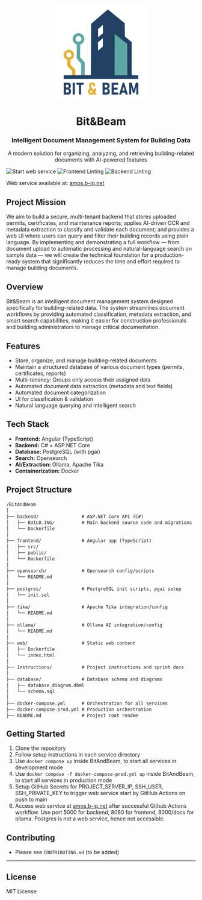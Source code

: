 <div align="center">
  <img src="team-logo.png" alt="Bit&Beam Logo" width="250">

# Bit&Beam

### Intelligent Document Management System for Building Data

  <p align="center">
    A modern solution for organizing, analyzing, and retrieving building-related documents with AI-powered features
  </p>
</div>

![Start web service](https://github.com/amosproj/amos2025ss02-building-documentation-management-system/actions/workflows/docker-ci.yml/badge.svg?branch=main&nocache=1)
![Frontend Linting](https://github.com/amosproj/amos2025ss02-building-documentation-management-system/actions/workflows/frontend-lint.yml/badge.svg?nocache=1)
![Backend Linting](https://github.com/amosproj/amos2025ss02-building-documentation-management-system/actions/workflows/backend-lint.yml/badge.svg?nocache=1)

Web service available at: [amos.b-iq.net](http://amos.b-iq.net/)

## Project Mission

We aim to build a secure, multi-tenant backend that stores uploaded permits, certificates, and maintenance reports; applies AI-driven OCR and metadata extraction to classify and validate each document; and provides a web UI where users can query and filter their building records using plain language. By implementing and demonstrating a full workflow — from document upload to automatic processing and natural-language search on sample data — we will create the technical foundation for a production-ready system that significantly reduces the time and effort required to manage building documents.

## Overview

Bit&Beam is an intelligent document management system designed specifically for building-related data. The system streamlines document workflows by providing automated classification, metadata extraction, and smart search capabilities, making it easier for construction professionals and building administrators to manage critical documentation.

## Features

-   Store, organize, and manage building-related documents
-   Maintain a structured database of various document types (permits, certificates, reports)
-   Multi-tenancy: Groups only access their assigned data
-   Automated document data extraction (metadata and text fields)
-   Automated document categorization
-   UI for classification & validation
-   Natural language querying and intelligent search

## Tech Stack

-   **Frontend:** Angular (TypeScript)
-   **Backend:** C# + ASP.NET Core
-   **Database:** PostgreSQL (with pgai)
-   **Search:** Opensearch
-   **AI/Extraction:** Ollama, Apache Tika
-   **Containerization:** Docker

## Project Structure

```
/BitAndBeam
│
├── backend/                # ASP.NET Core API (C#)
│   ├── BUILD.ING/          # Main backend source code and migrations
│   └── Dockerfile
│
├── frontend/               # Angular app (TypeScript)
│   ├── src/
│   ├── public/
│   └── Dockerfile
│
├── opensearch/             # Opensearch config/scripts
│   └── README.md
│
├── postgres/               # PostgreSQL init scripts, pgai setup
│   └── init.sql
│
├── tika/                   # Apache Tika integration/config
│   └── README.md
│
├── ollama/                 # Ollama AI integration/config
│   └── README.md
│
├── web/                    # Static web content
│   ├── Dockerfile
│   └── index.html
│
├── Instructions/           # Project instructions and sprint docs
│
├── database/               # Database schema and diagrams
│   ├── database_diagram.dbml
│   └── schema.sql
│
├── docker-compose.yml      # Orchestration for all services
├── docker-compose-prod.yml # Production orchestration
├── README.md               # Project root readme
```

## Getting Started

1. Clone the repository
2. Follow setup instructions in each service directory
3. Use `docker compose up` inside BitAndBeam, to start all services in development mode
4. Use `docker compose -f docker-compose-prod.yml up` inside BitAndBeam, to start all services in production mode
5. Setup GitHub Secrets for PROJECT_SERVER_IP, SSH_USER, SSH_PRIVATE_KEY to trigger web service start by GitHub Actions on push to main
6. Access web service at [amos.b-iq.net](http://amos.b-iq.net/) after successful Github Actions workflow. Use port 5000 for backend, 8080 for frontend, 8000/docs for ollama. Postgres is not a web service, hence not accessible.

## Contributing

-   Please see `CONTRIBUTING.md` (to be added)

---

## License

MIT License

